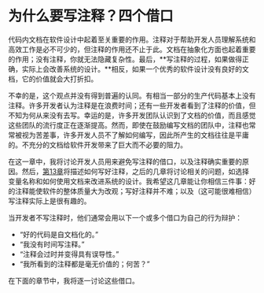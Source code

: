 # 为什么要写注释？四个借口

代码内文档在软件设计中起着至关重要的作用。注释对于帮助开发人员理解系统和高效工作是必不可少的，但注释的作用还不止于此。文档在抽象化方面也起着重要的作用；没有注释，你就无法隐藏复杂性。最后，**写注释的过程，如果做得正确，实际上会改善系统的设计。**相反，如果一个优秀的软件设计没有良好的文档，它的价值就会大打折扣。

不幸的是，这个观点并没有得到普遍的认同。有相当一部分的生产代码基本上没有注释。许多开发者认为注释是在浪费时间；还有一些开发者看到了注释的价值，但不知为何从来没有去写。幸运的是，许多开发团队认识到了文档的价值，而且感觉这些团队的流行度正在逐渐提高。然而，即使在鼓励编写文档的团队中，注释也常常被视为苦差事，许多开发人员不了解如何编写，因此所产生的文档往往是平庸的。不充分的文档给软件开发带来了巨大而不必要的阻力。

在这一章中，我将讨论开发人员用来避免写注释的借口，以及注释确实重要的原因。然后，[第13章](../di-shi-san-zhang-zhu-shi-ying-gai-miao-shu-na-xie-zai-dai-ma-zhong-bu-ming-xian-de-dong-xi/zhu-shi-ying-gai-miao-shu-na-xie-zai-dai-ma-zhong-bu-ming-xian-de-dong-xi.md)将描述如何写好注释，之后的几章将讨论相关的问题，如选择变量名称和如何使用文档来改进系统的设计。我希望这几章能让你相信三件事：好的注释能使软件的整体质量大为改观；写好注释并不难；以及（这可能很难相信）写注释实际上是很有趣的。

当开发者不写注释时，他们通常会用以下一个或多个借口为自己的行为辩护：

* “好的代码是自文档化的。”
* “我没有时间写注释。”
* “注释会过时并变得具有误导性。”
* “我所看到的注释都是毫无价值的；何苦？”

在下面的章节中，我将逐一讨论这些借口。
